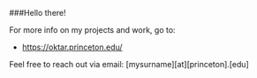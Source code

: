 ###Hello there!

For more info on my projects and work, go to:
- https://oktar.princeton.edu/

Feel free to reach out via email: [mysurname][at][princeton].[edu]
